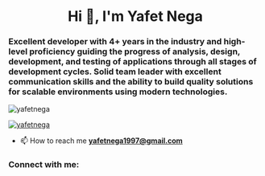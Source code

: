 <h1 align="center">Hi 👋, I'm Yafet Nega</h1>
<h3 align="left">Excellent developer with 4+ years in the industry and high-level proficiency guiding the progress of analysis, design, development, and testing of applications through all stages of development cycles. Solid team leader with excellent communication skills and the ability to build quality solutions for scalable environments using modern technologies.</h3>

<p align="left"> <img src="https://komarev.com/ghpvc/?username=yafetnega&label=Profile%20views&color=0e75b6&style=flat" alt="yafetnega" /> </p>

<p align="left"> <a href="https://github.com/ryo-ma/github-profile-trophy"><img src="https://github-profile-trophy.vercel.app/?username=yafetnega" alt="yafetnega" /></a> </p>

- 📫 How to reach me **yafetnega1997@gmail.com**

<h3 align="left">Connect with me:</h3>
<p align="left">
</p>

